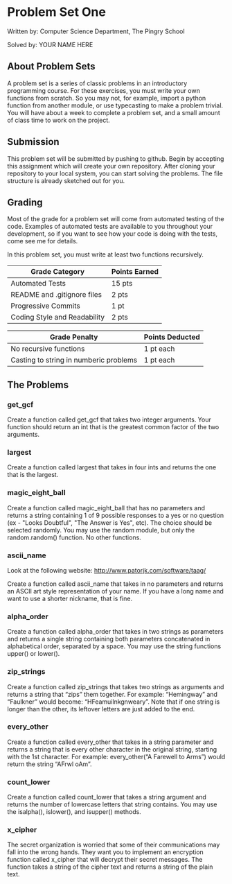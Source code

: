 Problem Set One
================

Written by: Computer Science Department, The Pingry School

Solved by: YOUR NAME HERE

About Problem Sets
------------------
A problem set is a series of classic problems in an introductory programming course. For these exercises, you must write your own functions from scratch. So you may not, for example, import a python function from another module, or use typecasting to make a problem trivial. You will have about a week to complete a problem set, and a small amount of class time to work on the project.


Submission
----------
This problem set will be submitted by pushing to github. Begin by accepting this assignment which will create your own repository. After cloning your repository to your local system, you can start solving the problems. The file structure is already sketched out for you.


Grading
-------
Most of the grade for a problem set will come from automated testing of the code. Examples of automated tests are available to you throughout your development, so if you want to see how your code is doing with the tests, come see me for details.

In this problem set, you must write at least two functions recursively.

|Grade Category | Points Earned|
| --- | --- |
| Automated Tests | 15 pts |
| README and .gitignore files | 2 pts |
| Progressive Commits | 1 pt |
| Coding Style and Readability | 2 pts|

| Grade Penalty | Points Deducted |
| --- | --- |
| No recursive functions | 1 pt each |
| Casting to string in numberic problems | 1 pt each |

The Problems
------------
### get_gcf
Create a function called get_gcf that takes two integer arguments. Your function should return an int that is the greatest common factor of the two arguments.

### largest
Create a function called largest that takes in four ints and returns the one that is the largest.

### magic_eight_ball
Create a function called magic_eight_ball that has no parameters and returns a string containing 1 of 9 possible responses to a yes or no question (ex - "Looks Doubtful", "The Answer is Yes", etc). The choice should be selected randomly. You may use the random module, but only the random.random() function. No other functions.

### ascii_name
Look at the following website: http://www.patorjk.com/software/taag/

Create a function called ascii_name that takes in no parameters and returns an ASCII art style representation of your name. If you have a long name and want to use a shorter nickname, that is fine.


### alpha_order
Create a function called alpha_order that takes in two strings as parameters and returns a single string containing both parameters concatenated in alphabetical order, separated by a space. You may use the string functions upper() or lower().

### zip_strings
Create a function called zip_strings that takes two strings as arguments and returns a string that “zips” them together. For example: “Hemingway” and “Faulkner” would become: “HFeamuilnkgnweary”. Note that if one string is longer than the other, its leftover letters are just added to the end.

### every_other
Create a function called every_other that takes in a string parameter and returns a string that is every other character in the original string, starting with the 1st character. For example: every_other(“A Farewell to Arms”) would return the string “AFrwl oAm”.

### count_lower
Create a function called count_lower that takes a string argument and returns the number of lowercase letters that string contains. You may use the isalpha(), islower(), and isupper() methods.

### x_cipher
The secret organization is worried that some of their communications may fall into the wrong hands. They want you to implement an encryption function called x_cipher that will decrypt their secret messages. The function takes a string of the cipher text and returns a string of the plain text.

